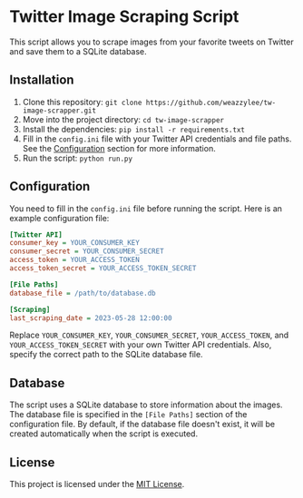 # Twitter Image Scraping Script

This script allows you to scrape images from your favorite tweets on Twitter and save them to a SQLite database.

## Installation

1. Clone this repository: `git clone https://github.com/weazzylee/tw-image-scrapper.git`
2. Move into the project directory: `cd tw-image-scrapper`
3. Install the dependencies: `pip install -r requirements.txt`
4. Fill in the `config.ini` file with your Twitter API credentials and file paths. See the [Configuration](#configuration) section for more information.
5. Run the script: `python run.py`

## Configuration

You need to fill in the `config.ini` file before running the script. Here is an example configuration file:

```ini
[Twitter API]
consumer_key = YOUR_CONSUMER_KEY
consumer_secret = YOUR_CONSUMER_SECRET
access_token = YOUR_ACCESS_TOKEN
access_token_secret = YOUR_ACCESS_TOKEN_SECRET

[File Paths]
database_file = /path/to/database.db

[Scraping]
last_scraping_date = 2023-05-28 12:00:00
```

Replace `YOUR_CONSUMER_KEY`, `YOUR_CONSUMER_SECRET`, `YOUR_ACCESS_TOKEN`, and `YOUR_ACCESS_TOKEN_SECRET` with your own Twitter API credentials. Also, specify the correct path to the SQLite database file.

## Database

The script uses a SQLite database to store information about the images. The database file is specified in the `[File Paths]` section of the configuration file. By default, if the database file doesn't exist, it will be created automatically when the script is executed.

## License

This project is licensed under the [MIT License](LICENSE).
